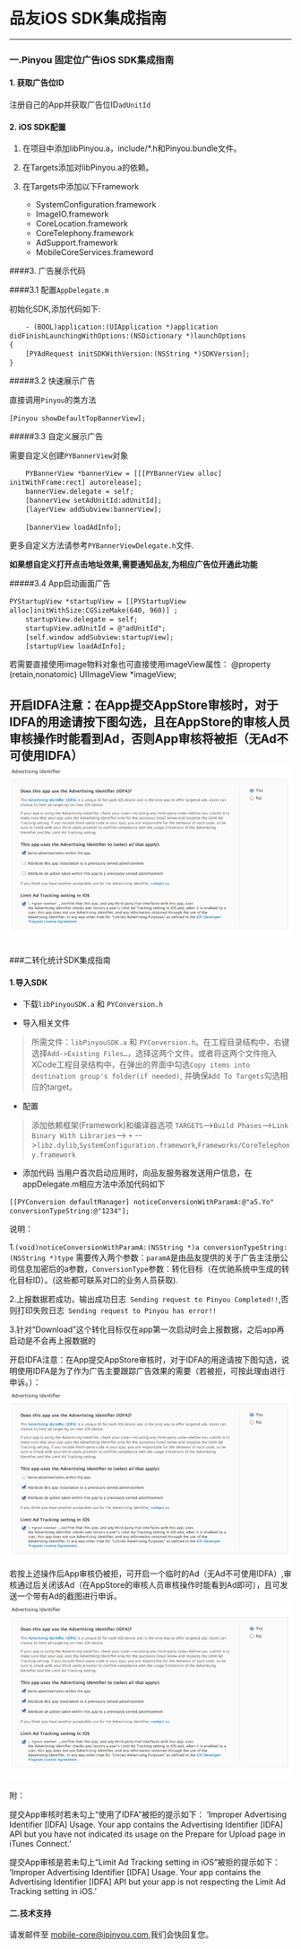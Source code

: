 品友iOS SDK集成指南
===

----

### 一.Pinyou 固定位广告iOS SDK集成指南

#### 1. 获取广告位ID

注册自己的App并获取广告位ID`adUnitId`

#### 2. iOS SDK配置

1. 在项目中添加libPinyou.a，include/*.h和Pinyou.bundle文件。
2. 在Targets添加对libPinyou.a的依赖。
3. 在Targets中添加以下Framework

	* SystemConfiguration.framework
	* ImageIO.framework
	* CoreLocation.framework
	* CoreTelephony.framework
	* AdSupport.framework
	* MobileCoreServices.frameword

####3. 广告展示代码


####3.1 配置`AppDelegate.m`


初始化SDK,添加代码如下:

```
	- (BOOL)application:(UIApplication *)application didFinishLaunchingWithOptions:(NSDictionary *)launchOptions
{
 	[PYAdRequest initSDKWithVersion:(NSString *)SDKVersion];
}
```
#####3.2 快速展示广告

直接调用`Pinyou`的类方法

`[Pinyou showDefaultTopBannerView];`
	
#####3.3 自定义展示广告

需要自定义创建`PYBannerView`对象

```
    PYBannerView *bannerView = [[[PYBannerView alloc] initWithFrame:rect] autorelease];
    bannerView.delegate = self;
    [bannerView setAdUnitId:adUnitId];
    [layerView addSubview:bannerView];
    
    [bannerView loadAdInfo];
```
更多自定义方法请参考`PYBannerViewDelegate.h`文件.

**如果想自定义打开点击地址效果,需要通知品友,为相应广告位开通此功能**	

#####3.4 App启动画面广告

```
PYStartupView *startupView = [[PYStartupView alloc]initWithSize:CGSizeMake(640, 960)] ;
    startupView.delegate = self;
    startupView.adUnitId = @"adUnitId";
    [self.window addSubview:startupView];
    [startupView loadAdInfo];
```
若需要直接使用image物料对象也可直接使用imageView属性：
@property (retain,nonatomic) UIImageView *imageView;

开启IDFA注意：在App提交AppStore审核时，对于IDFA的用途请按下图勾选，且在AppStore的审核人员审核操作时能看到Ad，否则App审核将被拒（无Ad不可使用IDFA）
![image](./img/idfa-ad.png)
----

###二转化统计SDK集成指南

#### 1.导入SDK

- 下载`libPinyouSDK.a` 和 `PYConversion.h`

- 导入相关文件
> 所需文件：`libPinyouSDK.a` 和 `PYConversion.h`。在工程目录结构中，右键选择`Add->Existing Files…`，选择这两个文件。或者将这两个文件拖入XCode工程目录结构中，在弹出的界面中勾选`Copy items into destination group's folder(if needed)`, 并确保`Add To Targets`勾选相应的target。

- 配置
>添加依赖框架(Framework)和编译器选项
`TARGETS`-->`Build Phases`-->`Link Binary With Libraries`--> `+` -->`libz.dylib`,`SystemConfiguration.framework`,`Frameworks/CoreTelephony.framework`

- 添加代码
当用户首次启动应用时，向品友服务器发送用户信息，在appDelegate.m相应方法中添加代码如下

```
[[PYConversion defaultManager] noticeConversionWithParamA:@"a5.Yo" conversionTypeString:@"1234"];
```

说明：

1.`(void)noticeConversionWithParamA:(NSString *)a conversionTypeString:(NSString *)type` 需要传入两个参数：`paramA`是由品友提供的关于广告主注册公司信息加密后的a参数，`ConversionType`参数：转化目标（在优驰系统中生成的转化目标ID）。(这些都可联系对口的业务人员获取). 

2.上报数据若成功，输出成功日志` Sending request to Pinyou Completed!!`,否则打印失败日志` Sending request to Pinyou has error!!`

3.针对“Download”这个转化目标仅在app第一次启动时会上报数据，之后app再启动是不会再上报数据的

开启IDFA注意：在App提交AppStore审核时，对于IDFA的用途请按下图勾选，说明使用IDFA是为了作为广告主要跟踪广告效果的需要（若被拒，可按此理由进行申诉。）：
![image](./img/idfa-c.png)
若按上述操作后App审核仍被拒，可开启一个临时的Ad（无Ad不可使用IDFA）,审核通过后关闭该Ad（在AppStore的审核人员审核操作时能看到Ad即可），且可发送一个带有Ad的截图进行申诉。
![image](./img/idfa-adc.png)

附：

提交App审核时若未勾上“使用了IDFA”被拒的提示如下：
‘Improper Advertising Identifier [IDFA] Usage. Your app contains the Advertising Identifier [IDFA] API but you have 
not indicated its usage on the Prepare for Upload page in iTunes Connect.’

提交App审核是若未勾上“Limit Ad Tracking setting in iOS”被拒的提示如下：
‘Improper Advertising Identifier [IDFA] Usage. Your app contains the Advertising Identifier [IDFA] API but your 
app is not respecting the Limit Ad Tracking setting in iOS.’


#### 二.技术支持

请发邮件至 [mobile-core@ipinyou.com](mailto:mobile-core@ipinyou.com),我们会快回复您。
